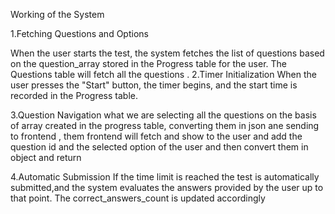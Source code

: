 
Working of the System

1.Fetching Questions and Options

When the user starts the test, the system fetches the list of questions based on the question_array stored in the Progress table for the user.
The Questions table will fetch all the questions .
2.Timer Initialization
When the user presses the "Start" button, the timer begins, and the start time is recorded in the Progress table.

3.Question Navigation
what we are selecting all the questions on the basis of array created in the progress table, converting them in json ane sending to frontend , them frontend will fetch and show to the user and add the question id and the selected option of the user and then convert them in object and return

4.Automatic Submission
If the time limit is reached the test is automatically submitted,and the system evaluates the answers provided by the user up to that point. The correct_answers_count is updated accordingly
